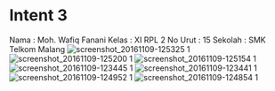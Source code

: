 # Intent 3
Nama : Moh. Wafiq Fanani
Kelas : XI RPL 2
No Urut : 15 
Sekolah : SMK Telkom Malang
![screenshot_20161109-125325 1](https://cloud.githubusercontent.com/assets/22256041/20128604/f735e650-a67b-11e6-8952-3467b638813d.jpg)
![screenshot_20161109-125200 1](https://cloud.githubusercontent.com/assets/22256041/20128611/019346ba-a67c-11e6-8e28-d9076eb597ce.jpg)
![screenshot_20161109-125154 1](https://cloud.githubusercontent.com/assets/22256041/20128618/0945029a-a67c-11e6-8115-89c05d3429ea.jpg)
![screenshot_20161109-123445 1](https://cloud.githubusercontent.com/assets/22256041/20128645/28f20584-a67c-11e6-8561-e3ad9e82ce30.jpg)
![screenshot_20161109-123441 1](https://cloud.githubusercontent.com/assets/22256041/20128653/33db25fc-a67c-11e6-9ea8-e08d6250abbc.jpg)
![screenshot_20161109-124952 1](https://cloud.githubusercontent.com/assets/22256041/20128623/10eacd40-a67c-11e6-8489-cd7db79f7804.jpg)
![screenshot_20161109-124854 1](https://cloud.githubusercontent.com/assets/22256041/20128635/21105c6c-a67c-11e6-9330-b1ae080cc27d.jpg)
